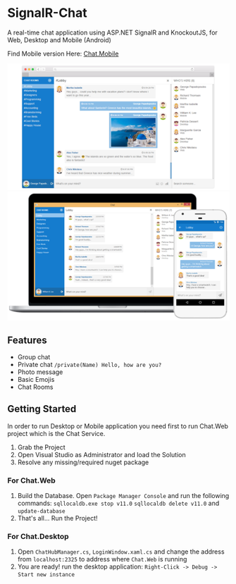 # SignalR-Chat
A real-time chat application using ASP.NET SignalR and KnockoutJS, for Web, Desktop and Mobile (Android)

Find Mobile version Here: [Chat.Mobile](https://github.com/AKouki/SignalR-Chat.Mobile)

![](https://raw.githubusercontent.com/AKouki/SignalR-Chat/master/Chat.Web/Content/screenshots/mockup1.png)
![](https://raw.githubusercontent.com/AKouki/SignalR-Chat/master/Chat.Web/Content/screenshots/mockup2.png)

## Features
* Group chat
* Private chat `/private(Name) Hello, how are you?`
* Photo message
* Basic Emojis
* Chat Rooms

## Getting Started
In order to run Desktop or Mobile application you need first to run Chat.Web project which is the Chat Service.

1. Grab the Project
2. Open Visual Studio as Administrator and load the Solution
3. Resolve any missing/required nuget package

### For Chat.Web
1. Build the Database. Open `Package Manager Console` and run the following commands:
`sqllocaldb.exe stop v11.0`
`sqllocaldb delete v11.0`
and
`update-database`
2. That's all... Run the Project!

### For Chat.Desktop
1. Open `ChatHubManager.cs`, `LoginWindow.xaml.cs` and change the address from `localhost:2325` to address where `Chat.Web` is running
2. You are ready! run the desktop application: `Right-Click -> Debug -> Start new instance`
